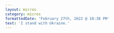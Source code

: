 ```yaml
---
layout: micros
category: micros
formattedDate: 'February 27th, 2022 @ 10:38 PM'
text: 'I stand with Ukraine.'
---
```

